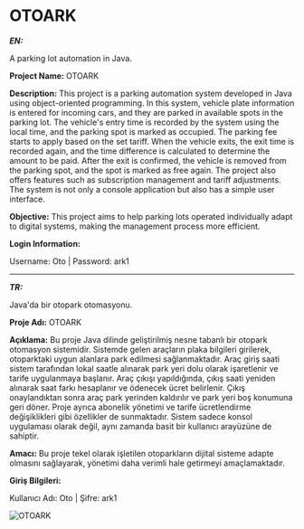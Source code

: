# OTOARK
***EN:***

A parking lot automation in Java.

**Project Name:** OTOARK

**Description:** This project is a parking automation system developed in Java using object-oriented programming.
In this system, vehicle plate information is entered for incoming cars, and they are parked in available spots in the parking lot. The vehicle's entry time is recorded by the system using the local time, and the parking spot is marked as occupied. The parking fee starts to apply based on the set tariff. When the vehicle exits, the exit time is recorded again, and the time difference is calculated to determine the amount to be paid. After the exit is confirmed, the vehicle is removed from the parking spot, and the spot is marked as free again. The project also offers features such as subscription management and tariff adjustments. The system is not only a console application but also has a simple user interface.

**Objective:** This project aims to help parking lots operated individually adapt to digital systems, making the management process more efficient.

**Login Information:**

Username: Oto |
Password: ark1

--------------------------------------------------------------------------------------------------------------

***TR:***

Java'da bir otopark otomasyonu.

**Proje Adı:** OTOARK

**Açıklama:** Bu proje Java dilinde geliştirilmiş nesne tabanlı bir otopark otomasyon
sistemidir. 
Sistemde gelen araçların plaka bilgileri girilerek, otoparktaki uygun
alanlara park edilmesi sağlanmaktadır. Araç giriş saati sistem tarafından lokal
saatle alınarak park yeri dolu olarak işaretlenir ve tarife uygulanmaya başlanır.
Araç çıkışı yapıldığında, çıkış saati yeniden alınarak saat farkı hesaplanır ve
ödenecek ücret belirlenir. Çıkış onaylandıktan sonra araç park yerinden kaldırılır
ve park yeri boş konumuna geri döner. Proje ayrıca abonelik yönetimi ve tarife
ücretlendirme değişiklikleri gibi özellikler de sunmaktadır. Sistem sadece konsol
uygulaması olarak değil, aynı zamanda basit bir kullanıcı arayüzüne de sahiptir.

**Amacı:** Bu proje tekel olarak işletilen otoparkların dijital sisteme adapte olmasını
sağlayarak, yönetimi daha verimli hale getirmeyi amaçlamaktadır.

**Giriş Bilgileri:**

Kullanıcı Adı: Oto |
Şifre: ark1

![OTOARK](https://github.com/user-attachments/assets/966caea5-b6b2-425e-b31b-aa927ca29337)
